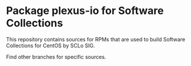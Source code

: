# Package plexus-io for Software Collections

This repository contains sources for RPMs that are used
to build Software Collections for CentOS by SCLo SIG.

Find other branches for specific sources.
